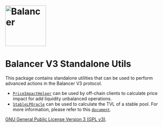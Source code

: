 # <img src="../../logo.svg" alt="Balancer" height="128px">

# Balancer V3 Standalone Utils

This package contains standalone utilities that can be used to perform advanced actions in the Balancer V3 protocol.

- [`PriceImpactHelper`](./contracts/PriceImpactHelper.sol) can be used by off-chain clients to calculate price impact for add liquidity unbalanced operations.
- [`StableLPOracle`](./contracts/StableLPOracle.sol) can be used to calculate the TVL of a stable pool. For more information, please refer to this [`document`](./docs/StableOracle.md).

[GNU General Public License Version 3 (GPL v3)](../../LICENSE).
